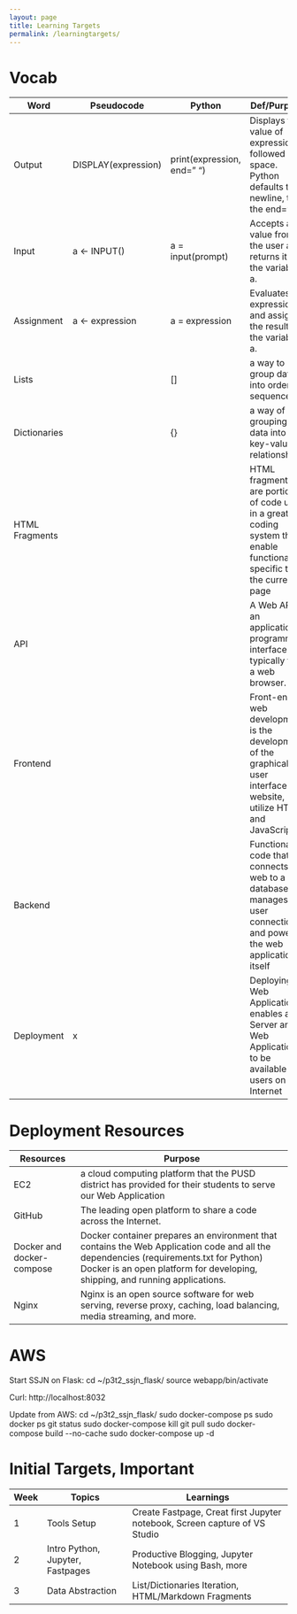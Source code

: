 ```yaml
---
layout: page
title: Learning Targets
permalink: /learningtargets/
---
```


<h1>Vocab</h1>

| Word     | Pseudocode | Python | Def/Purpose |
| ----------- | ----------- | ----------- | ----------- |
| Output     | DISPLAY(expression) | print(expression, end=” “) | Displays the value of expression, followed by a space. Python defaults to newline, thus the end=” “ |
| Input   | a ← INPUT() | 	a = input(prompt) | Accepts a value from the user and returns it to the variable a. |
| Assignment | a ← expression | 	a = expression | Evaluates expression and assigns the result to the variable a. |
| Lists | | [] | a way to group data into ordered sequences |
| Dictionaries | | {} | a way of grouping data into in key-value relationships |
| HTML Fragments | | | HTML fragments are portions of code used in a greater coding system that enable functionality specific to the current page |
| API | | | A Web API is an application programming interface typically for a web browser. |
| Frontend | | | Front-end web development is the development of the graphical user interface of a website, utilize HTML and JavaScript |
| Backend | | | Functionality, code that connects the web to a database, manages user connections, and powers the web application itself |
| Deployment | x | | Deploying a Web Application enables a Server and Web Application to be available to users on the Internet |


<h1>Deployment Resources</h1>

| Resources     | Purpose |
| ----------- | ----------- |
| EC2 | a cloud computing platform that the PUSD district has provided for their students to serve our Web Application |
| GitHub | The leading open platform to share a code across the Internet. |
| Docker and docker-compose | Docker container prepares an environment that contains the Web Application code and all the dependencies (requirements.txt for Python) Docker is an open platform for developing, shipping, and running applications. |
| Nginx | Nginx is an open source software for web serving, reverse proxy, caching, load balancing, media streaming, and more. |

<h1>AWS</h1>

Start SSJN on Flask:
cd ~/p3t2_ssjn_flask/
source webapp/bin/activate 

Curl:
http://localhost:8032

Update from AWS:
cd ~/p3t2_ssjn_flask/
sudo docker-compose ps
sudo docker ps
git status
sudo docker-compose kill
git pull
sudo docker-compose build --no-cache
sudo docker-compose up -d


<h1>Initial Targets, Important</h1>

| Week     | Topics | Learnings |
| ----------- | ----------- | ----------- |
| 1 | Tools Setup | Create Fastpage, Creat first Jupyter notebook, Screen capture of VS Studio |
| 2 | Intro Python, Jupyter, Fastpages | Productive Blogging, Jupyter Notebook using Bash, more |
| 3 | Data Abstraction | List/Dictionaries Iteration, HTML/Markdown Fragments |



